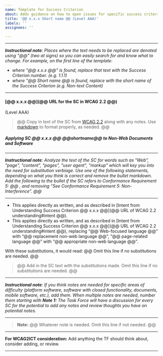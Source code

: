 ```yaml
---
name: Template for Success Criterion
about: Adds guidance on how to open issues for specific success criteria
title: '@@ x.x.x Short name @@ (Level AAA)'
labels: ''
assignees: ''

---
```

***
_**Instructional note**: Places where the text needs to be replaced are denoted using "@@" (two at signs) so you can easily search for and know what to change. For example, on the first line of the template:_
* _where "@@ x.x.x @@" is found, replace that text with the Success Criterion number. (e.g. 1.1.1)_
* _where "@@ Short name @@ is found, replace with the short name of the Success Criterion (e.g. Non-text Content)_
***

#### [@@ x.x.x @@](@@ URL for the SC in WCAG 2.2 @@)

(Level AAA)

>@@ Copy in text of the SC from [WCAG 2.2](https://www.w3.org/TR/WCAG22/) along with any notes. Use [markdown](https://docs.github.com/en/get-started/writing-on-github/getting-started-with-writing-and-formatting-on-github/basic-writing-and-formatting-syntax) to format properly, as needed. @@

##### Applying SC @@ x.x.x @@ @@shortname@@ to Non-Web Documents and Software

***
_**Instructional note**: Analyze the text of the SC for words such as "Web", "page", "content", "pages", "user agent", "markup" which will key you into the need for substitution verbiage. Use one of the following statements, depending on what you think is correct and remove the bullet markdown. Add the following to the bullet if the SC refers to Conformance Requirement 5: @@ , and removing “See Conformance Requirement 5: Non-Interference”. @@_
***

- This applies directly as written, and as described in [Intent from Understanding Success Criterion @@ x.x.x @@](@@ URL of WCAG 2.2 understanding#intent @@).
- This applies directly as written, and as described in [Intent from Understanding Success Criterion @@ x.x.x @@](@@ URL of WCAG 2.2 understanding#intent @@), replacing “@@ Web-focused language @@” with “@@ replacement non-web language @@”, “@@ page-related language @@” with “@@ appropriate non-web language @@”.

With these substitutions, it would read:  @@ Omit this line if no substitutions are needed. @@

> @@ Add in the SC text with the substitutions made. Omit this line if no substitutions are needed. @@ 

***
_**Instructional note**: If you think notes are needed for specific areas of difficulty (platform software, software with closed functionality, documents, mobile software, etc.), add them.  When multiple notes are needed, number them starting with **Note 1:** The Task Force will have a discussion for every SC for the potential to add any notes and review thoughts you have on potential notes._
***

> **Note:** @@ Whatever note is needed. Omit this line if not needed. @@

***
**For WCAG2ICT consideration:** Add anything the TF should think about, consider adding, or review.
***
